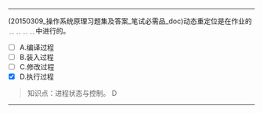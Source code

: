 ---
(20150309_操作系统原理习题集及答案_笔试必需品_doc)动态重定位是在作业的﹎﹎﹎﹎中进行的。
- [ ] A.编译过程 
- [ ] B.装入过程 
- [ ] C.修改过程 
- [x] D.执行过程

> 知识点：进程状态与控制。
> D

---